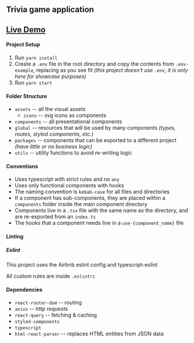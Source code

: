 ## Trivia game application

## [Live Demo](https://heuristic-jones-5d59a6.netlify.app)

#### Project Setup
1. Run `yarn install`
2. Create a `.env` file in the root directory and copy the contents from `.env-example`, replacing as you see fit _(this project doesn't use `.env`, it is only here for showcase purposes)_
3. Run `yarn start`

#### Folder Structure
- `assets` -- all the visual assets
    - `icons` -- svg icons as components
- `components` -- all presentational components
- `global` -- resources that will be used by many components *(types, routes, styled components, etc.)*
- `packages` -- components that can be exported to a different project *(have little or no business logic)*
- `utils` -- utility functions to avoid re-writing logic

#### Conventions
- Uses typescript with strict rules and no `any`
- Uses only functional components with hooks
- The naming convention is `kebab-case` for all files and directories
- If a component has sub-components, they are placed within a `components` folder inside the main component directory
- Components live in a `.tsx` file with the same name as the directory, and are re-exported from an `index.ts`
- The hooks that a component needs live in a `use-{component_name}` file

#### Linting
##### Eslint
This project uses the Airbnb eslint config and typescript-eslint 

All custom rules are inside `.eslintrc`

#### Dependencies
- `react-router-dom` -- routing
- `axios` -- http requests
- `react-query` -- fetching & caching
- `styled-components`
- `typescript`
- `html-react-parser` -- replaces HTML entities from JSON data
